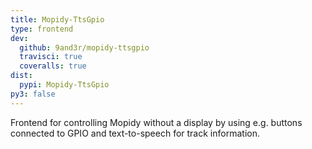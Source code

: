 ```yaml
---
title: Mopidy-TtsGpio
type: frontend
dev:
  github: 9and3r/mopidy-ttsgpio
  travisci: true
  coveralls: true
dist:
  pypi: Mopidy-TtsGpio
py3: false
---
```


Frontend for controlling Mopidy without a display by using e.g. buttons
connected to GPIO and text-to-speech for track information.
